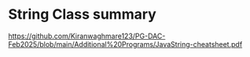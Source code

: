 # String Class summary
https://github.com/Kiranwaghmare123/PG-DAC-Feb2025/blob/main/Additional%20Programs/JavaString-cheatsheet.pdf
 
